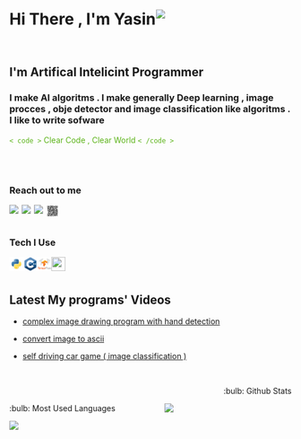 <div>
  <div width="48%"
    align="right"><img width="48%" align="right"
    src="https://media2.giphy.com/media/bGgsc5mWoryfgKBx1u/200w.webp?cid=ecf05e47qfawh651v3e8sjk13sn295xviceft7kwql2esth8&rid=200w.webp&ct=g"
    ></img> 
  </div>
    

  <div width="48%" align="left">
    <h1 width="48%" align="left">Hi There , I'm Yasin </h1>
    <br/>
    <h2 width="48%" align="left">  I'm  Artifical Intelicint Programmer</h2>

  </div>
</div>



### I make AI algoritms . I make generally Deep learning , image procces , obje detector and image classification like algoritms . I like to write sofware

<font color="#5BB318"> `< code >`  Clear Code , Clear World `< /code >` </font>

<br />
<br />

### Reach out to me


[<img  width="22" src="https://media-exp1.licdn.com/dms/image/C560BAQHaVYd13rRz3A/company-logo_100_100/0/1638831589865?e=2147483647&v=beta&t=fi3iyTgSAogCMgSmAy_DeyogJxzo38RVBK0mcEuSpc8" align="left" />][linkedin]
[<img  width="22" src="https://upload.wikimedia.org/wikipedia/commons/thumb/9/95/Instagram_logo_2022.svg/150px-Instagram_logo_2022.svg.png" align="left" />][istegram]
[<img  width="22" src="https://upload.wikimedia.org/wikipedia/commons/thumb/7/7e/Gmail_icon_%282020%29.svg/512px-Gmail_icon_%282020%29.svg.png" align="left" />][gmail]
<img  width="22" src="adres/profile.png" align="left" />
    
    
<br />
<br />

### Tech I Use

<img align="left"  src="https://raw.githubusercontent.com/github/explore/80688e429a7d4ef2fca1e82350fe8e3517d3494d/topics/python/python.png" width="25" height="25" />
<img align="left" src="https://raw.githubusercontent.com/github/explore/180320cffc25f4ed1bbdfd33d4db3a66eeeeb358/topics/cpp/cpp.png" width="25" height="25" />
<img align="left" src="https://raw.githubusercontent.com/github/explore/80688e429a7d4ef2fca1e82350fe8e3517d3494d/topics/tensorflow/tensorflow.png" width="25" height="25" />
<img align="left" src="https://avatars.githubusercontent.com/u/97764156?v=10" width="25" height="25" />

<br />
<br />


## Latest My programs' Videos

<!-- YOUTUBE:START -->
- [complex image  drawing program with hand detection](https://www.linkedin.com/feed/update/urn:li:activity:6915757791588593664/)

- [convert image to ascii](https://www.linkedin.com/feed/update/urn:li:activity:6955496752086953984/)
- [self driving car game &lpar; image classification &rpar;](https://www.linkedin.com/feed/update/urn:li:activity:6944356950297972737/)


<br/>

<p align="right">:bulb: Github Stats</p>
<img align="right" width="45%" src="https://github-readme-stats.vercel.app/api/?username=yasin624&show_icons=true&theme=radical" >

<p align="left">:bulb:  Most Used Languages</p>
<img align="left" width="45%" src="https://github-readme-stats.vercel.app/api/top-langs/?username=yasin624&layout=compact&theme=radical" >


[istegram]: http://instagram.com/yasin.6247?utm_source=qr
[linkedin]: https://www.linkedin.com/in/yasin-yalçin-45a901219
[gmail]: https://mail.google.com/mail/u/0/#search/yasin.y6534@gmail.com

